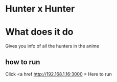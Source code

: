 
# Hunter x Hunter



# What does it do
Gives you info of all the hunters in the anime


## how to run 
Click  <a href http://192.168.1.16:3000 > Here <a> to run

